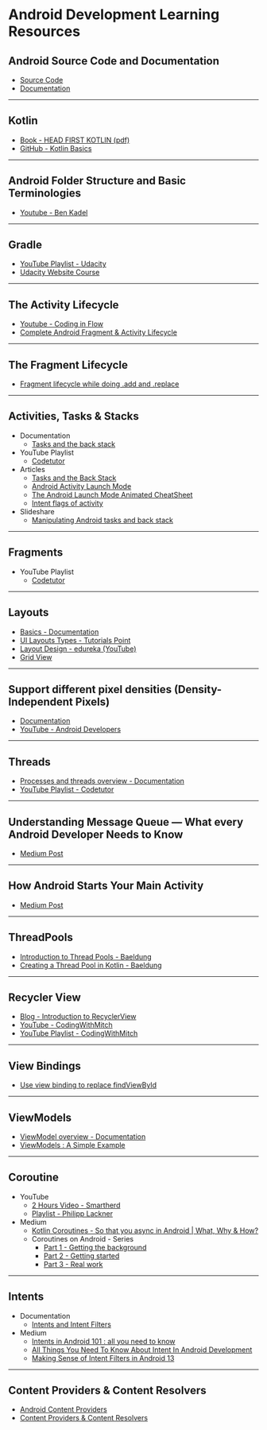 # Android Development Learning Resources

## Android Source Code and Documentation
* [Source Code](https://cs.android.com/)
* [Documentation](https://developer.android.com/docs)

___

## Kotlin
* [Book - HEAD FIRST KOTLIN (pdf)](https://www.pdfdrive.com/head-first-kotlin-e196919920.html)
* [GitHub - Kotlin Basics](https://github.com/avinash3699/kotlin-basics)

___

## Android Folder Structure and Basic Terminologies
* [Youtube - Ben Kadel](https://www.youtube.com/watch?v=h3ylwK6MINI)

___

## Gradle
* [YouTube Playlist - Udacity](https://www.youtube.com/playlist?list=PLAwxTw4SYaPk2JP5TFPx7g63PCkyBqjZn)
* [Udacity Website Course](https://www.udacity.com/course/gradle-for-android-and-java--ud867)

___

## The Activity Lifecycle
* [Youtube - Coding in Flow](https://www.youtube.com/watch?v=UJN3AL4tiqw)
* [Complete Android Fragment & Activity Lifecycle](https://github.com/xxv/android-lifecycle)

___

## The Fragment Lifecycle
* [Fragment lifecycle while doing .add and .replace](https://vinodpattanshetti49.medium.com/fragment-lifecycle-while-doing-add-and-replace-6a3f084364af)
___

## Activities, Tasks & Stacks
* Documentation
    * [Tasks and the back stack](https://developer.android.com/guide/components/activities/tasks-and-back-stack)
* YouTube Playlist
    * [Codetutor](https://www.youtube.com/playlist?list=PLfuE3hOAeWhY8fkzCluHakmK9A3bJsGR0)
* Articles
    * [Tasks and the Back Stack](https://medium.com/androiddevelopers/tasks-and-the-back-stack-dbb7c3b0f6d4#.g6dck3mde) 
    * [Android Activity Launch Mode](https://medium.com/android-news/android-activity-launch-mode-e0df1aa72242)
    * [The Android Launch Mode Animated CheatSheet](https://itnext.io/the-android-launchmode-animated-cheatsheet-6657e5dd9b0f)
    * [Intent flags of activity](https://medium.com/swlh/truly-understand-tasks-and-back-stack-intent-flags-of-activity-2a137c401eca)
* Slideshare
    * [Manipulating Android tasks and back stack](https://www.slideshare.net/RanNachmany/manipulating-android-tasks-and-back-stack)

___

## Fragments
* YouTube Playlist
    * [Codetutor](https://www.youtube.com/playlist?list=PLfuE3hOAeWhZDH-wHD0BJsJl7PpEW-wN8)
    
___

## Layouts
* [Basics - Documentation](https://developer.android.com/develop/ui/views/layout/declaring-layout)
* [UI Layouts Types - Tutorials Point](https://www.tutorialspoint.com/android/android_user_interface_layouts.htm)
* [Layout Design - edureka (YouTube)](https://www.youtube.com/watch?v=PJ3RdfJ4Np8)
* [Grid View](https://abhiandroid.com/ui/gridview)

___

## Support different pixel densities (Density-Independent Pixels)
* [Documentation](https://developer.android.com/training/multiscreen/screendensities)
* [YouTube - Android Developers](https://www.youtube.com/watch?v=zhszwkcay2A&t=6s)

___

## Threads
* [Processes and threads overview - Documentation](https://developer.android.com/guide/components/processes-and-threads)
* [YouTube Playlist - Codetutor](https://www.youtube.com/playlist?list=PLfuE3hOAeWhYspjqABfkf97AzW1XNXgjZ)

___

## Understanding Message Queue — What every Android Developer Needs to Know
* [Medium Post](https://medium.com/@qingzhong/understanding-message-queue-what-every-android-developer-needs-to-know-3490f4f48591)

___

## How Android Starts Your Main Activity
* [Medium Post](https://medium.com/martinomburajr/android-internals-1-how-android-starts-your-main-activity-8fcf80e65222)
___ 

## ThreadPools
* [Introduction to Thread Pools - Baeldung](https://www.baeldung.com/thread-pool-java-and-guava)
* [Creating a Thread Pool in Kotlin - Baeldung](https://www.baeldung.com/kotlin/create-thread-pool)

___

## Recycler View

* [Blog - Introduction to RecyclerView](https://enoent.fr/posts/recyclerview-basics/)
* [YouTube - CodingWithMitch](https://www.youtube.com/watch?v=Jo6Mtq7zkkg)
* [YouTube Playlist - CodingWithMitch](https://www.youtube.com/playlist?list=PLgCYzUzKIBE-4SBxHzntuDDEREffjyoUj)

___

## View Bindings
* [Use view binding to replace findViewById](https://medium.com/androiddevelopers/use-view-binding-to-replace-findviewbyid-c83942471fc)

___

## ViewModels
* [ViewModel overview - Documentation](https://developer.android.com/topic/libraries/architecture/viewmodel.html)
* [ViewModels : A Simple Example](https://medium.com/androiddevelopers/viewmodels-a-simple-example-ed5ac416317e)
   
___

## Coroutine
* YouTube
   * [2 Hours Video - Smartherd](https://www.youtube.com/watch?v=lmRzRKIsn1g)
   * [Playlist - Philipp Lackner](https://www.youtube.com/watch?v=ShNhJ3wMpvQ&list=PLQkwcJG4YTCQcFEPuYGuv54nYai_lwil_)
* Medium
   * [Kotlin Coroutines - So that you async in Android | What, Why & How?](https://medium.com/microsoft-mobile-engineering/kotlin-coroutines-1c8e009cb711)
   * Coroutines on Android - Series
      * [Part 1 - Getting the background](https://medium.com/androiddevelopers/coroutines-on-android-part-i-getting-the-background-3e0e54d20bb)
      * [Part 2 - Getting started](https://medium.com/androiddevelopers/coroutines-on-android-part-ii-getting-started-3bff117176dd)
      * [Part 3 - Real work](https://medium.com/androiddevelopers/coroutines-on-android-part-iii-real-work-2ba8a2ec2f45)
      
___

## Intents
* Documentation
   * [Intents and Intent Filters](https://developer.android.com/guide/components/intents-filters)
* Medium
   * [Intents in Android 101 : all you need to know](https://shubham-nikam.medium.com/intents-in-android-all-intents-5c102e1e0a48)
   * [All Things You Need To Know About Intent In Android Development](https://medium.com/@huseyinozkoc/all-things-you-need-to-know-about-intent-in-android-development-cb299b6b5918) 
   * [Making Sense of Intent Filters in Android 13](https://medium.com/androiddevelopers/making-sense-of-intent-filters-in-android-13-8f6656903dde)

___

## Content Providers & Content Resolvers
* [Android Content Providers](https://www.codingninjas.com/studio/library/android-content-providers)
* [Content Providers & Content Resolvers](https://www.androiddesignpatterns.com/2012/06/content-resolvers-and-content-providers.html)
